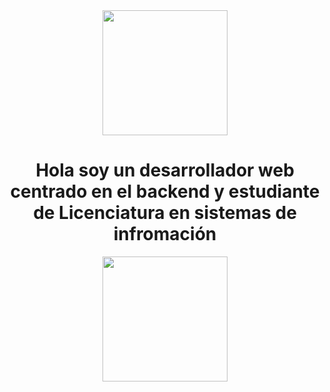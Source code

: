 <div id="header" align="center">
  <img src="https://media.giphy.com/media/ZVik7pBtu9dNS/giphy.gif?cid=ecf05e47lhkqd4o5hw7ivfudiyxvsh0q0xig9ynf18posh46&ep=v1_gifs_search&rid=giphy.gif&ct=g" width="200"/>
  <h1 align="center">
      Hola soy un desarrollador web centrado en el backend y estudiante de Licenciatura en sistemas de infromación
  </h1>
</div>
<div align="center">
  <a href="align="center"">
      <img src="[https://media.giphy.com/media/ZVik7pBtu9dNS/giphy.gif?cid=ecf05e47lhkqd4o5hw7ivfudiyxvsh0q0xig9ynf18posh46&ep=v1_gifs_search&rid=giphy.gif&ct=g](https://img.shields.io/twitter/url?url=https%3A%2F%2Ftwitter.com%2FSilvestre525
)https://img.shields.io/twitter/url?url=https%3A%2F%2Ftwitter.com%2FSilvestre525
" width="200"/>
  </a>
</div>
